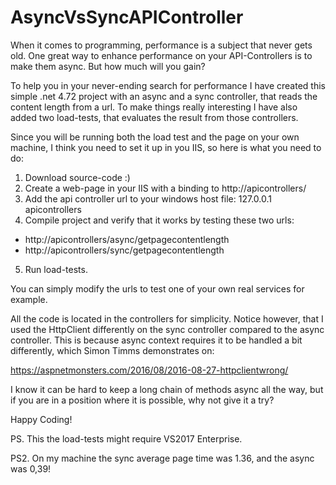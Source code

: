 # AsyncVsSyncAPIController

When it comes to programming, performance is a subject that never gets old. One great way to enhance performance on your API-Controllers is to make them async. But how much will you gain? 

To help you in your never-ending search for performance I have created this simple .net 4.72 project with an async and a sync controller, that reads the content length from a url. To make things really interesting I have also added two load-tests, that evaluates the result from those controllers. 

Since you will be running both the load test and the page on your own machine, I think you need to set it up in you IIS, so here is what you need to do:

1.	Download source-code :)
2.	Create a web-page in your IIS with a binding to http://apicontrollers/
3.	Add the api controller url to your windows host file: 
127.0.0.1		apicontrollers
4.	Compile project and verify that it works by testing these two urls:
* http://apicontrollers/async/getpagecontentlength
* http://apicontrollers/sync/getpagecontentlength
5.	Run load-tests.

You can simply modify the urls to test one of your own real services for example. 

All the code is located in the controllers for simplicity. Notice however, that I used the HttpClient differently on the sync controller compared to the async controller. This is because async context requires it to be handled a bit differently, which Simon Timms demonstrates on: 

https://aspnetmonsters.com/2016/08/2016-08-27-httpclientwrong/

I know it can be hard to keep a long chain of methods async all the way, but if you are in a position where it is possible, why not give it a try?

Happy Coding!

PS. This the load-tests might require VS2017 Enterprise.

PS2. On my machine the sync average page time was 1.36, and the async was 0,39!
